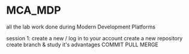 # MCA_MDP
all the lab work done during Modern Development Platforms

session 1: 
  create a new / log in to your account
  create a new repository
  create branch & study it's advantages
  COMMIT
  PULL
  MERGE
